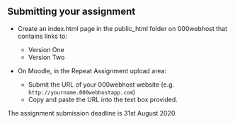 ## Submitting your assignment

- Create an index.html page in the public_html folder on 000webhost that contains links to:
  - Version One
  - Version Two


- On Moodle, in the Repeat Assignment upload area:
  - Submit the URL of your 000webhost website (e.g. `http://yourname.000webhostapp.com`)
  - Copy and paste the URL into the text box provided.




The assignment submission deadline is 31st August 2020.